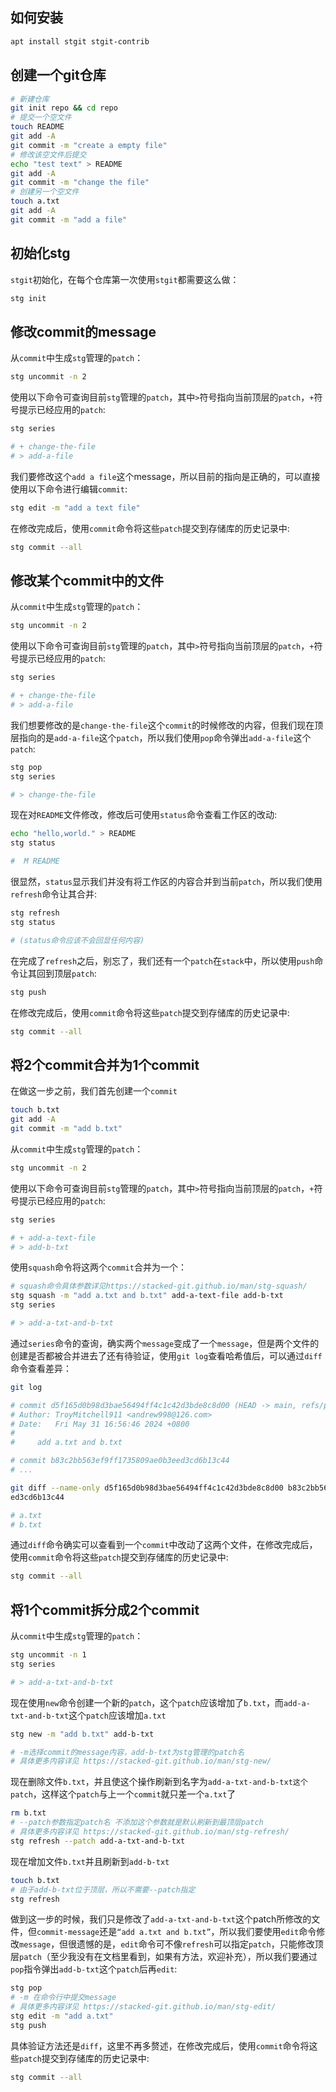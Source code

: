 ## 如何安装

```bash
apt install stgit stgit-contrib
```

## 创建一个git仓库

```bash
# 新建仓库
git init repo && cd repo
# 提交一个空文件
touch README
git add -A
git commit -m "create a empty file"
# 修改该空文件后提交
echo "test text" > README
git add -A
git commit -m "change the file"
# 创建另一个空文件
touch a.txt
git add -A
git commit -m "add a file"
```

## 初始化stg

`stgit`初始化，在每个仓库第一次使用`stgit`都需要这么做：

```bash
stg init
```

## 修改commit的message

从`commit`中生成`stg`管理的`patch`：

```bash
stg uncommit -n 2
```

使用以下命令可查询目前`stg`管理的`patch`，其中`>`符号指向当前顶层的`patch`，`+`符号提示已经应用的`patch`:

```bash
stg series

# + change-the-file
# > add-a-file
```

我们要修改这个`add a file`这个message，所以目前的指向是正确的，可以直接使用以下命令进行编辑`commit`:

```bash
stg edit -m "add a text file"
```

在修改完成后，使用`commit`命令将这些`patch`提交到存储库的历史记录中:

```bash
stg commit --all
```

## 修改某个commit中的文件

从`commit`中生成`stg`管理的`patch`：

```bash
stg uncommit -n 2
```

使用以下命令可查询目前`stg`管理的`patch`，其中`>`符号指向当前顶层的`patch`，`+`符号提示已经应用的`patch`:

```bash
stg series

# + change-the-file
# > add-a-file
```

我们想要修改的是`change-the-file`这个`commit`的时候修改的内容，但我们现在顶层指向的是`add-a-file`这个`patch`，所以我们使用`pop`命令弹出`add-a-file`这个`patch`:

```bash
stg pop
stg series

# > change-the-file
```

现在对`README`文件修改，修改后可使用`status`命令查看工作区的改动:

```bash
echo "hello,world." > README
stg status

#  M README
```

很显然，`status`显示我们并没有将工作区的内容合并到当前`patch`，所以我们使用`refresh`命令让其合并:

```bash
stg refresh
stg status

# (status命令应该不会回显任何内容)
```

在完成了`refresh`之后，别忘了，我们还有一个`patch`在`stack`中，所以使用`push`命令让其回到顶层`patch`:

```bash
stg push
```

在修改完成后，使用`commit`命令将这些`patch`提交到存储库的历史记录中:

```bash
stg commit --all
```

## 将2个commit合并为1个commit

在做这一步之前，我们首先创建一个`commit`

```bash
touch b.txt
git add -A
git commit -m "add b.txt"
```

从`commit`中生成`stg`管理的`patch`：

```bash
stg uncommit -n 2
```

使用以下命令可查询目前`stg`管理的`patch`，其中`>`符号指向当前顶层的`patch`，`+`符号提示已经应用的`patch`:

```bash
stg series

# + add-a-text-file
# > add-b-txt
```

使用`squash`命令将这两个`commit`合并为一个：

```bash
# squash命令具体参数详见https://stacked-git.github.io/man/stg-squash/
stg squash -m "add a.txt and b.txt" add-a-text-file add-b-txt
stg series

# > add-a-txt-and-b-txt
```

通过`series`命令的查询，确实两个`message`变成了一个`message`，但是两个文件的创建是否都被合并进去了还有待验证，使用`git log`查看哈希值后，可以通过`diff`命令查看差异：

```bash
git log

# commit d5f165d0b98d3bae56494ff4c1c42d3bde8c8d00 (HEAD -> main, refs/patches/main/add-a-txt-and-b-txt)
# Author: TroyMitchell911 <andrew998@126.com>
# Date:   Fri May 31 16:56:46 2024 +0800
# 
#     add a.txt and b.txt

# commit b83c2bb563ef9ff1735809ae0b3eed3cd6b13c44
# ...

git diff --name-only d5f165d0b98d3bae56494ff4c1c42d3bde8c8d00 b83c2bb563ef9ff1735809ae0b3e
ed3cd6b13c44

# a.txt
# b.txt
```

通过`diff`命令确实可以查看到一个`commit`中改动了这两个文件，在修改完成后，使用`commit`命令将这些`patch`提交到存储库的历史记录中:

```bash
stg commit --all
```

## 将1个commit拆分成2个commit

从`commit`中生成`stg`管理的`patch`：

```bash
stg uncommit -n 1
stg series

# > add-a-txt-and-b-txt
```

现在使用`new`命令创建一个新的`patch`，这个`patch`应该增加了`b.txt`，而`add-a-txt-and-b-txt`这个`patch`应该增加`a.txt`

```bash
stg new -m "add b.txt" add-b-txt

# -m选择commit的message内容，add-b-txt为stg管理的patch名
# 具体更多内容详见 https://stacked-git.github.io/man/stg-new/
```

现在删除文件`b.txt`，并且使这个操作刷新到名字为`add-a-txt-and-b-txt这个patch`，这样这个`patch`与上一个`commit`就只差一个`a.txt`了

```bash
rm b.txt
# --patch参数指定patch名 不添加这个参数就是默认刷新到最顶层patch
# 具体更多内容详见 https://stacked-git.github.io/man/stg-refresh/
stg refresh --patch add-a-txt-and-b-txt
```

现在增加文件`b.txt`并且刷新到`add-b-txt`

```bash
touch b.txt
# 由于add-b-txt位于顶层，所以不需要--patch指定
stg refresh
```

做到这一步的时候，我们只是修改了`add-a-txt-and-b-txt`这个patch所修改的文件，但`commit-message`还是`“add a.txt and b.txt”`，所以我们要使用`edit`命令修改`message`，但很遗憾的是，`edit`命令可不像`refresh`可以指定`patch`，只能修改顶层`patch`（至少我没有在文档里看到，如果有方法，欢迎补充），所以我们要通过`pop`指令弹出`add-b-txt`这个`patch`后再`edit`:

```bash
stg pop
# -m 在命令行中提交message
# 具体更多内容详见 https://stacked-git.github.io/man/stg-edit/
stg edit -m "add a.txt"
stg push
```

具体验证方法还是`diff`，这里不再多赘述，在修改完成后，使用`commit`命令将这些`patch`提交到存储库的历史记录中:

```bash
stg commit --all
```

## 